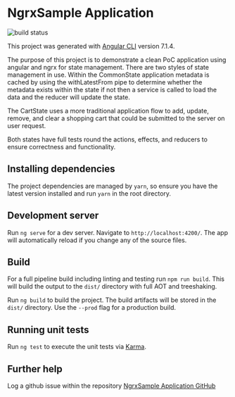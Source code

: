 # NgrxSample Application

![build status](https://app.buddy.works/bonejon/ngrx-sample/pipelines/pipeline/167408/badge.svg?token=9cf3211cabe7eb3705d6abef5ce7a219b747cf28416d68e7b9c8ad76ae079aab)

This project was generated with [Angular CLI](https://github.com/angular/angular-cli) version 7.1.4.

The purpose of this project is to demonstrate a clean PoC application using angular and ngrx for state management. 
There are two styles of state management in use. Within the CommonState application metadata is cached by using the
withLatestFrom pipe to determine whether the metadata exists within the state if not then a service is called to load
the data and the reducer will update the state.

The CartState uses a more traditional application flow to add, update, remove, and clear a shopping cart that could be submitted
to the server on user request. 

Both states have full tests round the actions, effects, and reducers to ensure correctness and functionality.

## Installing dependencies

The project dependencies are managed by `yarn`, so ensure you have the latest version installed and run `yarn` in the root directory.

## Development server

Run `ng serve` for a dev server. Navigate to `http://localhost:4200/`. The app will automatically reload if you change any of the source files.

## Build

For a full pipeline build including linting and testing run `npm run build`. This will build the output to the `dist/` directory with
full AOT and treeshaking.

Run `ng build` to build the project. The build artifacts will be stored in the `dist/` directory. Use the `--prod` flag for a production build.

## Running unit tests

Run `ng test` to execute the unit tests via [Karma](https://karma-runner.github.io).

## Further help

Log a github issue within the repository [NgrxSample Application GitHub](https://github.com/bonejon/ngrx-sample/issues)
